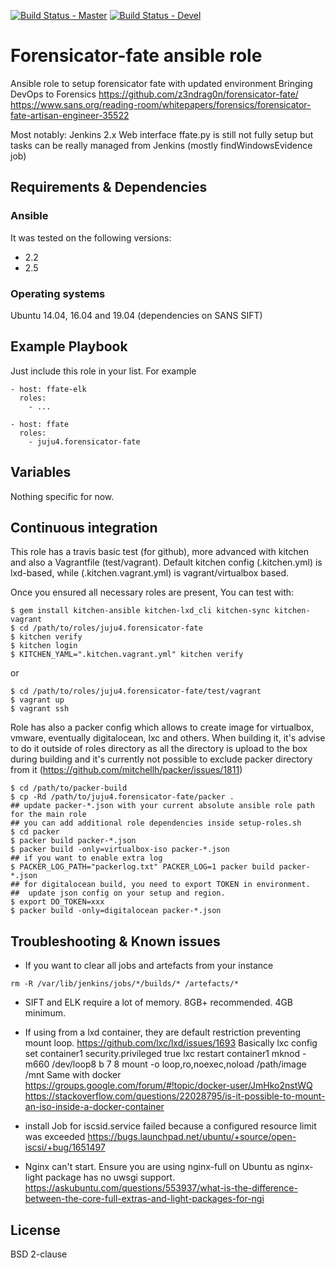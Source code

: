 [![Build Status - Master](https://travis-ci.org/juju4/ansible-forensicator-fate.svg?branch=master)](https://travis-ci.org/juju4/ansible-forensicator-fate)
[![Build Status - Devel](https://travis-ci.org/juju4/ansible-forensicator-fate.svg?branch=devel)](https://travis-ci.org/juju4/ansible-forensicator-fate/branches)
# Forensicator-fate ansible role

Ansible role to setup forensicator fate with updated environment
Bringing DevOps to Forensics
https://github.com/z3ndrag0n/forensicator-fate/
https://www.sans.org/reading-room/whitepapers/forensics/forensicator-fate-artisan-engineer-35522

Most notably: Jenkins 2.x
Web interface ffate.py is still not fully setup but tasks can be really managed from Jenkins (mostly findWindowsEvidence job)

## Requirements & Dependencies

### Ansible
It was tested on the following versions:
 * 2.2
 * 2.5

### Operating systems

Ubuntu 14.04, 16.04 and 19.04 (dependencies on SANS SIFT)

## Example Playbook

Just include this role in your list.
For example

```
- host: ffate-elk
  roles:
    - ...

- host: ffate
  roles:
    - juju4.forensicator-fate

```

## Variables

Nothing specific for now.

## Continuous integration

This role has a travis basic test (for github), more advanced with kitchen and also a Vagrantfile (test/vagrant).
Default kitchen config (.kitchen.yml) is lxd-based, while (.kitchen.vagrant.yml) is vagrant/virtualbox based.

Once you ensured all necessary roles are present, You can test with:
```
$ gem install kitchen-ansible kitchen-lxd_cli kitchen-sync kitchen-vagrant
$ cd /path/to/roles/juju4.forensicator-fate
$ kitchen verify
$ kitchen login
$ KITCHEN_YAML=".kitchen.vagrant.yml" kitchen verify
```
or
```
$ cd /path/to/roles/juju4.forensicator-fate/test/vagrant
$ vagrant up
$ vagrant ssh
```

Role has also a packer config which allows to create image for virtualbox, vmware, eventually digitalocean, lxc and others.
When building it, it's advise to do it outside of roles directory as all the directory is upload to the box during building 
and it's currently not possible to exclude packer directory from it (https://github.com/mitchellh/packer/issues/1811)
```
$ cd /path/to/packer-build
$ cp -Rd /path/to/juju4.forensicator-fate/packer .
## update packer-*.json with your current absolute ansible role path for the main role
## you can add additional role dependencies inside setup-roles.sh
$ cd packer
$ packer build packer-*.json
$ packer build -only=virtualbox-iso packer-*.json
## if you want to enable extra log
$ PACKER_LOG_PATH="packerlog.txt" PACKER_LOG=1 packer build packer-*.json
## for digitalocean build, you need to export TOKEN in environment.
##  update json config on your setup and region.
$ export DO_TOKEN=xxx
$ packer build -only=digitalocean packer-*.json
```

## Troubleshooting & Known issues

* If you want to clear all jobs and artefacts from your instance
```
rm -R /var/lib/jenkins/jobs/*/builds/* /artefacts/*
```

* SIFT and ELK require a lot of memory. 8GB+ recommended. 4GB minimum.

* If using from a lxd container, they are default restriction preventing mount loop.
https://github.com/lxc/lxd/issues/1693
Basically
    lxc config set container1 security.privileged true
    lxc restart container1
    mknod -m660 /dev/loop8 b 7 8
    mount -o loop,ro,noexec,noload /path/image /mnt
Same with docker
https://groups.google.com/forum/#!topic/docker-user/JmHko2nstWQ
https://stackoverflow.com/questions/22028795/is-it-possible-to-mount-an-iso-inside-a-docker-container

* install Job for iscsid.service failed because a configured resource limit was exceeded
https://bugs.launchpad.net/ubuntu/+source/open-iscsi/+bug/1651497

* Nginx can't start.
Ensure you are using nginx-full on Ubuntu as nginx-light package has no uwsgi support.
https://askubuntu.com/questions/553937/what-is-the-difference-between-the-core-full-extras-and-light-packages-for-ngi

## License

BSD 2-clause

